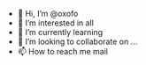 - 👋 Hi, I’m @oxofo
- 👀 I’m interested in all
- 🌱 I’m currently learning 
- 💞️ I’m looking to collaborate on ...
- 📫 How to reach me mail

<!---
oxofo/oxofo is a ✨ special ✨ repository because its `README.md` (this file) appears on your GitHub profile.
You can click the Preview link to take a look at your changes.
--->
